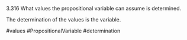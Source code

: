 3.316 What values the propositional variable can assume is determined.

The determination of the values is the variable.

#values #PropositionalVariable #determination 